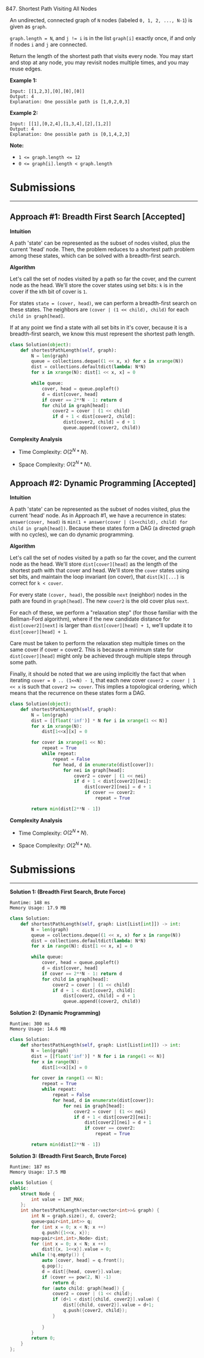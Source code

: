 847. Shortest Path Visiting All Nodes

An undirected, connected graph of `N` nodes (labeled `0, 1, 2, ..., N-1`) is given as `graph`.

`graph.length = N`, and `j != i` is in the list `graph[i]` exactly once, if and only if nodes `i` and `j` are connected.

Return the length of the shortest path that visits every node. You may start and stop at any node, you may revisit nodes multiple times, and you may reuse edges.

 

**Example 1:**
```
Input: [[1,2,3],[0],[0],[0]]
Output: 4
Explanation: One possible path is [1,0,2,0,3]
```

**Example 2:**
```
Input: [[1],[0,2,4],[1,3,4],[2],[1,2]]
Output: 4
Explanation: One possible path is [0,1,4,2,3]
```

**Note:**

* `1 <= graph.length <= 12`
* `0 <= graph[i].length < graph.length`

# Submissions
---
## Approach #1: Breadth First Search [Accepted]
**Intuition**

A path 'state' can be represented as the subset of nodes visited, plus the current 'head' node. Then, the problem reduces to a shortest path problem among these states, which can be solved with a breadth-first search.

**Algorithm**

Let's call the set of nodes visited by a path so far the cover, and the current node as the head. We'll store the cover states using set bits: `k` is in the cover if the `k`th bit of cover is `1`.

For states `state = (cover, head)`, we can perform a breadth-first search on these states. The neighbors are `(cover | (1 << child), child)` for each `child in graph[head]`.

If at any point we find a state with all set bits in it's cover, because it is a breadth-first search, we know this must represent the shortest path length.


```python
class Solution(object):
    def shortestPathLength(self, graph):
        N = len(graph)
        queue = collections.deque((1 << x, x) for x in xrange(N))
        dist = collections.defaultdict(lambda: N*N)
        for x in xrange(N): dist[1 << x, x] = 0

        while queue:
            cover, head = queue.popleft()
            d = dist[cover, head]
            if cover == 2**N - 1: return d
            for child in graph[head]:
                cover2 = cover | (1 << child)
                if d + 1 < dist[cover2, child]:
                    dist[cover2, child] = d + 1
                    queue.append((cover2, child))
```

**Complexity Analysis**

* Time Complexity: $O(2^N * N)$.

* Space Complexity: $O(2^N * N)$.

## Approach #2: Dynamic Programming [Accepted]

**Intuition**

A path 'state' can be represented as the subset of nodes visited, plus the current 'head' node. As in Approach #1, we have a recurrence in states: `answer(cover, head)` is `min(1 + answer(cover | (1<<child), child) for child in graph[head])`. Because these states form a DAG (a directed graph with no cycles), we can do dynamic programming.

**Algorithm**

Let's call the set of nodes visited by a path so far the cover, and the current node as the head. We'll store `dist[cover][head]` as the length of the shortest path with that cover and head. We'll store the `cover` states using set bits, and maintain the loop invariant (on cover), that `dist[k][...]` is correct for `k < cover`.

For every state `(cover, head)`, the possible `next` (neighbor) nodes in the path are found in `graph[head]`. The new `cover2` is the old cover plus `next`.

For each of these, we perform a "relaxation step" (for those familiar with the Bellman-Ford algorithm), where if the new candidate distance for `dist[cover2][next]` is larger than `dist[cover][head] + 1`, we'll update it to `dist[cover][head] + 1`.

Care must be taken to perform the relaxation step multiple times on the same cover if cover = cover2. This is because a minimum state for `dist[cover][head]` might only be achieved through multiple steps through some path.

Finally, it should be noted that we are using implicitly the fact that when iterating `cover = 0 .. (1<<N) - 1`, that each new cover `cover2 = cover | 1 << x` is such that `cover2 >= cover`. This implies a topological ordering, which means that the recurrence on these states form a DAG.

```python
class Solution(object):
    def shortestPathLength(self, graph):
        N = len(graph)
        dist = [[float('inf')] * N for i in xrange(1 << N)]
        for x in xrange(N):
            dist[1<<x][x] = 0

        for cover in xrange(1 << N):
            repeat = True
            while repeat:
                repeat = False
                for head, d in enumerate(dist[cover]):
                    for nei in graph[head]:
                        cover2 = cover | (1 << nei)
                        if d + 1 < dist[cover2][nei]:
                            dist[cover2][nei] = d + 1
                            if cover == cover2:
                                repeat = True

        return min(dist[2**N - 1])
```

**Complexity Analysis**

* Time Complexity: $O(2^N * N)$.

* Space Complexity: $O(2^N * N)$.

# Submissions
---
**Solution 1: (Breadth First Search, Brute Force)**
```
Runtime: 148 ms
Memory Usage: 17.9 MB
```
```python
class Solution:
    def shortestPathLength(self, graph: List[List[int]]) -> int:
        N = len(graph)
        queue = collections.deque((1 << x, x) for x in range(N))
        dist = collections.defaultdict(lambda: N*N)
        for x in range(N): dist[1 << x, x] = 0

        while queue:
            cover, head = queue.popleft()
            d = dist[cover, head]
            if cover == 2**N - 1: return d
            for child in graph[head]:
                cover2 = cover | (1 << child)
                if d + 1 < dist[cover2, child]:
                    dist[cover2, child] = d + 1
                    queue.append((cover2, child))
```

**Solution 2: (Dynamic Programming)**
```
Runtime: 300 ms
Memory Usage: 14.6 MB
```
```python
class Solution:
    def shortestPathLength(self, graph: List[List[int]]) -> int:
        N = len(graph)
        dist = [[float('inf')] * N for i in range(1 << N)]
        for x in range(N):
            dist[1<<x][x] = 0

        for cover in range(1 << N):
            repeat = True
            while repeat:
                repeat = False
                for head, d in enumerate(dist[cover]):
                    for nei in graph[head]:
                        cover2 = cover | (1 << nei)
                        if d + 1 < dist[cover2][nei]:
                            dist[cover2][nei] = d + 1
                            if cover == cover2:
                                repeat = True

        return min(dist[2**N - 1])
```

**Solution 3: (Breadth First Search, Brute Force)**
```
Runtime: 187 ms
Memory Usage: 17.5 MB
```
```c++
class Solution {
public:
    struct Node {
        int value = INT_MAX;
    };
    int shortestPathLength(vector<vector<int>>& graph) {
        int N = graph.size(), d, cover2;
        queue<pair<int,int>> q;
        for (int x = 0; x < N; x ++)
            q.push({1<<x, x});
        map<pair<int,int>,Node> dist;
        for (int x = 0; x < N; x ++)
            dist[{x, 1<<x}].value = 0;
        while (!q.empty()) {
            auto [cover, head] = q.front();
            q.pop();
            d = dist[{head, cover}].value;
            if (cover == pow(2, N) -1)
                return d;
            for (auto child: graph[head]) {
                cover2 = cover | (1 << child);
                if (d+1 < dist[{child, cover2}].value) {
                    dist[{child, cover2}].value = d+1;
                    q.push({cover2, child});
                }
                    
            }
        }
        return 0;
    }
};
```
